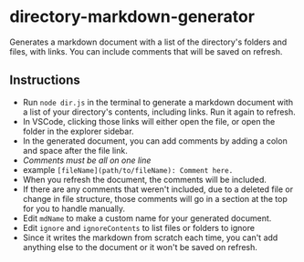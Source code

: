 # directory-markdown-generator
Generates a markdown document with a list of the directory's folders and files, with links. You can include comments that will be saved on refresh.

## Instructions
 * Run `node dir.js` in the terminal to generate a markdown document with a list of your directory's contents, including links. Run it again to refresh.
 * In VSCode, clicking those links will either open the file, or open the folder in the explorer sidebar.
 * In the generated document, you can add comments by adding a colon and space after the file link.
 * *Comments must be all on one line*
 * example `[fileName](path/to/fileName): Comment here.`
 * When you refresh the document, the comments will be included.
 * If there are any comments that weren't included, due to a deleted file or change in file structure, those comments will go in a section at the top for you to handle manually.
 * Edit `mdName` to make a custom name for your generated document.
 * Edit `ignore` and `ignoreContents` to list files or folders to ignore
 * Since it writes the markdown from scratch each time, you can't add anything else to the document or it won't be saved on refresh.

